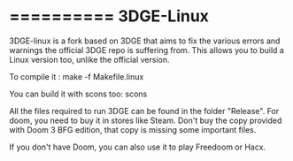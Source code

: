 ==========
3DGE-Linux
==========

3DGE-linux is a fork based on 3DGE that aims to fix the various errors and warnings
the official 3DGE repo is suffering from.
This allows you to build a Linux version too, unlike the official version.

To compile it :
make -f Makefile.linux

You can build it with scons too:
scons

All the files required to run 3DGE can be found in the folder "Release".
For doom, you need to buy it in stores like Steam.
Don't buy the copy provided with Doom 3 BFG edition, that copy is missing some important files.

If you don't have Doom, you can also use it to play Freedoom or Hacx.